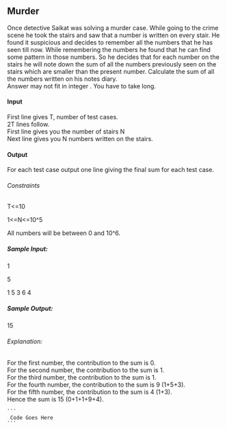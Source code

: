 ## Murder

Once detective Saikat was solving a murder case. While going to the crime scene he took the stairs and saw that a number is written on every stair. He found it suspicious and decides to remember all the numbers that he has seen till now. While remembering the numbers he found that he can find some pattern in those numbers. So he decides that for each number on the stairs he will note down the sum of all the numbers previously seen on the stairs which are smaller than the present number. Calculate the sum of all the numbers written on his notes diary.      
Answer may not fit in integer . You have to take long.      

#### Input       
First line gives T, number of test cases.     
2T lines follow.    
First line gives you the number of stairs N    
Next line gives you N numbers written on the stairs.      
#### Output    
For each test case output one line giving the final sum for each test case.    
###### Constraints
T<=10    
   
1<=N<=10^5    
    
All numbers will be between 0 and 10^6.    
##### Sample Input:
1   

5     

1 5 3 6 4      
##### Sample Output:
15     

###### Explanation:
For the first number, the contribution to the sum is 0.     
For the second number, the contribution to the sum is 1.    
For the third number, the contribution to the sum is 1.     
For the fourth number, the contribution to the sum is 9 (1+5+3).    
For the fifth number, the contribution to the sum is 4 (1+3).    
Hence the sum is 15 (0+1+1+9+4). 


````
```
 Code Goes Here
```
````
